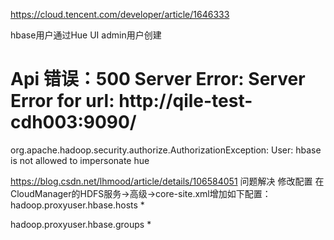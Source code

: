 
https://cloud.tencent.com/developer/article/1646333

hbase用户通过Hue UI admin用户创建


# Api 错误：500 Server Error: Server Error for url: http://qile-test-cdh003:9090/ 
org.apache.hadoop.security.authorize.AuthorizationException: User: hbase is not allowed to impersonate hue

https://blog.csdn.net/lhmood/article/details/106584051
问题解决
修改配置
在CloudManager的HDFS服务->高级->core-site.xml增加如下配置：
hadoop.proxyuser.hbase.hosts
*

hadoop.proxyuser.hbase.groups
*

